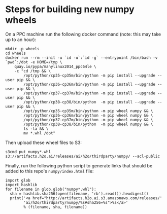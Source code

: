 # Steps for building new numpy wheels

On a PPC machine run the following docker command (note: this may take up to an hour):
```
mkdir -p wheels 
cd wheels
docker run --rm --init -u `id -u`:`id -g` --entrypoint /bin/bash -v `pwd`:/dot -e HOME=/tmp \
    quay.io/pypa/manylinux2014_ppc64le \
    -c "cd /tmp && \
        /opt/python/cp35-cp35m/bin/python -m pip install --upgrade --user pip && \
        /opt/python/cp36-cp36m/bin/python -m pip install --upgrade --user pip && \
        /opt/python/cp37-cp37m/bin/python -m pip install --upgrade --user pip && \
        /opt/python/cp38-cp38/bin/python  -m pip install --upgrade --user pip && \
        /opt/python/cp35-cp35m/bin/python -m pip wheel numpy && \
        /opt/python/cp36-cp36m/bin/python -m pip wheel numpy && \
        /opt/python/cp37-cp37m/bin/python -m pip wheel numpy && \
        /opt/python/cp38-cp38/bin/python  -m pip wheel numpy && \
        ls -la && \
        mv *.whl /dot"
```

Then upload these wheel files to S3:
```
s3cmd put numpy*.whl s3://artifacts.h2o.ai/releases/ai/h2o/thirdparty/numpy/ --acl-public
```

Finally, run the following python script to generate links that should be added to this repo's `numpy/index.html` file:
```
import glob
import hashlib
for filename in glob.glob("numpy*.whl"):
  sha = hashlib.sha256(open(filename, 'rb').read()).hexdigest()
  print('<a href="http://artifacts.h2o.ai.s3.amazonaws.com/releases/'
        'ai/h2o/thirdparty/numpy/%s#sha256=%s">%s</a>'
        % (filename, sha, filename))
```

